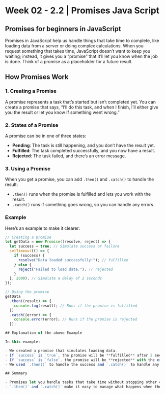 # Week 02 - 2.2 | Promises Java Script

## Promises for beginners in JavaScript

Promises in JavaScript help us handle things that take time to complete, like loading data from a server or doing complex calculations. When you request something that takes time, JavaScript doesn’t want to keep you waiting; instead, it gives you a “promise” that it’ll let you know when the job is done. Think of a promise as a placeholder for a future result.

## How Promises Work

### 1. Creating a Promise

A promise represents a task that’s started but isn’t completed yet. You can create a promise that says, “I’ll do this task, and when I finish, I’ll either give you the result or let you know if something went wrong.”

### 2. States of a Promise

A promise can be in one of three states:

- **Pending**: The task is still happening, and you don’t have the result yet.
- **Fulfilled**: The task completed successfully, and you now have a result.
- **Rejected**: The task failed, and there’s an error message.

### 3. Using a Promise

When you get a promise, you can add `.then()` and `.catch()` to handle the result:

- `.then()` runs when the promise is fulfilled and lets you work with the result.
- `.catch()` runs if something goes wrong, so you can handle any errors.

### Example

Here’s an example to make it clearer:

```javascript
// Creating a promise
let getData = new Promise((resolve, reject) => {
  let success = true; // Simulate success or failure
  setTimeout(() => {
    if (success) {
      resolve("Data loaded successfully!"); // fulfilled
    } else {
      reject("Failed to load data."); // rejected
    }
  }, 2000); // Simulate a delay of 2 seconds
});

// Using the promise
getData
  .then((result) => {
    console.log(result); // Runs if the promise is fulfilled
  })
  .catch((error) => {
    console.error(error); // Runs if the promise is rejected
  });

## Explanation of the above Example

In this example:

- We created a promise that simulates loading data.
- If `success` is `true`, the promise will be **fulfilled** after 2 seconds with the message `"Data loaded successfully!"`.
- If `success` is `false`, the promise will be **rejected** with the error `"Failed to load data."`
- We used `.then()` to handle the success and `.catch()` to handle any error.

## Summary

- Promises let you handle tasks that take time without stopping other code from running.
- `.then()` and `.catch()` make it easy to manage what happens when the task finishes successfully or fails.

